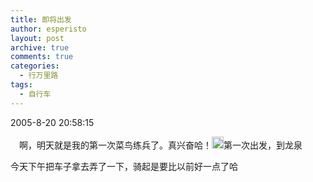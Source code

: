 ```yaml
---
title: 即将出发
author: esperisto
layout: post
archive: true
comments: true
categories:
  - 行万里路
tags:
  - 自行车
---
```

2005-8-20 20:58:15

　啊，明天就是我的第一次菜鸟练兵了。真兴奋哈！<img width="19" height="19" border="0" src="http://www.a-q.cn/images/emot/face14.gif" />第一次出发，到龙泉

今天下午把车子拿去弄了一下，骑起是要比以前好一点了哈